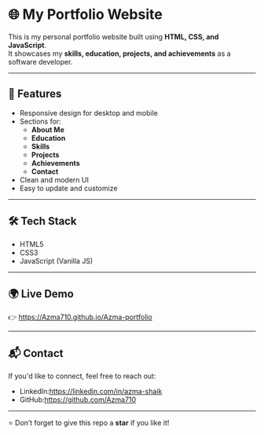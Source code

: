 # 🌐 My Portfolio Website

This is my personal portfolio website built using **HTML, CSS, and JavaScript**.  
It showcases my **skills, education, projects, and achievements** as a software developer.

---

## 🚀 Features
- Responsive design for desktop and mobile
- Sections for:
  - **About Me**
  - **Education**
  - **Skills**
  - **Projects**
  - **Achievements**
  - **Contact**
- Clean and modern UI
- Easy to update and customize

---

## 🛠️ Tech Stack
- HTML5 
- CSS3 
- JavaScript (Vanilla JS)

---

## 🌍 Live Demo
👉 https://Azma710.github.io/Azma-portfolio

---

## 📬 Contact
If you'd like to connect, feel free to reach out:  
- LinkedIn:https://linkedin.com/in/azma-shaik  
- GitHub:https://github.com/Azma710

---

⭐ Don’t forget to give this repo a **star** if you like it!
